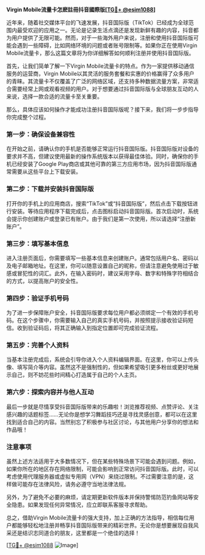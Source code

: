 **Virgin Mobile流量卡怎麽註冊抖音國際版[[TG💪+ @esim1088](https://t.me/s/esim1088)]**

近年来，随着社交媒体平台的飞速发展，抖音国际版（TikTok）已经成为全球范围内最受欢迎的应用之一。无论是记录生活点滴还是发现新鲜有趣的内容，抖音都为用户提供了无限可能。然而，对于一些海外用户来说，注册和使用抖音国际版可能会遇到一些障碍，比如网络环境的问题或者账号限制等。如果你正在使用Virgin Mobile流量卡，那么这篇文章将为你详细解答如何顺利注册并使用抖音国际版。

首先，让我们简单了解一下Virgin Mobile流量卡的特点。作为一家提供移动通信服务的运营商，Virgin Mobile以其灵活的服务套餐和实惠的价格赢得了众多用户的青睐。其流量卡不仅覆盖了广泛的网络区域，还支持多种数据流量方案，非常适合需要经常上网或观看视频的用户。对于想要通过抖音国际版与全球朋友互动的人来说，选择一款合适的流量卡至关重要。

那么，具体应该如何操作才能成功注册抖音国际版呢？接下来，我们将一步步指导你完成整个过程。

### 第一步：确保设备兼容性

在开始之前，请确认你的手机是否能够正常运行抖音国际版。抖音国际版对设备的要求并不高，但建议使用最新的操作系统版本以获得最佳体验。同时，确保你的手机已经安装了Google Play商店或其他可靠的第三方应用市场，因为抖音国际版通常需要从这些平台上下载安装。

### 第二步：下载并安装抖音国际版

打开你的手机上的应用商店，搜索“TikTok”或“抖音国际版”，然后点击下载按钮进行安装。等待应用程序下载完成后，点击图标启动抖音国际版。首次启动时，系统会提示你创建账户或登录已有账户。由于我们是第一次使用，所以请选择“注册新账户”。

### 第三步：填写基本信息

进入注册页面后，你需要填写一些基本信息来创建账户。通常包括用户名、密码以及电子邮箱地址。在这里，你可以随意设置自己的昵称，但请注意避免使用过于敏感或冒犯性的词汇。此外，在输入密码时，建议采用字母、数字和特殊字符相结合的方式，以提高账户的安全性。

### 第四步：验证手机号码

为了进一步保障账户安全，抖音国际版要求每位用户都必须绑定一个有效的手机号码。在这个步骤中，你需要输入自己的真实手机号码，并按照提示接收验证码短信。收到验证码后，将其正确输入到指定位置即可完成验证流程。

### 第五步：完善个人资料

当基本注册完成后，系统会引导你进入个人资料编辑界面。在这里，你可以上传头像、填写简介等内容。虽然这不是强制性的，但如果希望吸引更多粉丝或更好地展示自己，则不妨花些时间精心打造属于自己的个人主页。

### 第六步：探索内容并与他人互动

最后一步就是尽情享受抖音国际版带来的乐趣啦！浏览推荐视频、点赞评论、关注感兴趣的话题标签……无论你是想学习舞蹈技巧还是寻找灵感创意，都可以在这里找到适合自己的内容。当然别忘了积极参与社区讨论，与其他用户分享你的想法和作品哦！

### 注意事项

虽然上述方法适用于大多数情况下，但在某些特殊场景下可能会遇到问题。例如，如果你所在的地区存在网络限制，可能会影响到正常访问抖音国际版。此时，可以考虑使用代理服务器或虚拟专用网（VPN）来绕过限制。不过需要注意的是，这样做可能存在法律风险，请务必遵守当地法律法规。

另外，为了避免不必要的麻烦，请定期更新软件版本并保持警惕防范钓鱼网站等安全隐患。如果发现任何异常情况，应立即联系客服寻求帮助。

总之，借助Virgin Mobile流量卡的强大支持，加上正确的方法指导，相信每位用户都能够轻松地注册并畅享抖音国际版带来的精彩世界。无论你是想要展现自我风采还是结识志同道合的朋友，这里都是一个绝佳的选择！

[[TG💪+ @esim1088](https://t.me/s/esim1088) ![Image](https://i.postimg.cc/4NQfJmqS/Snipaste-2025-05-13-00-14-12.png)]